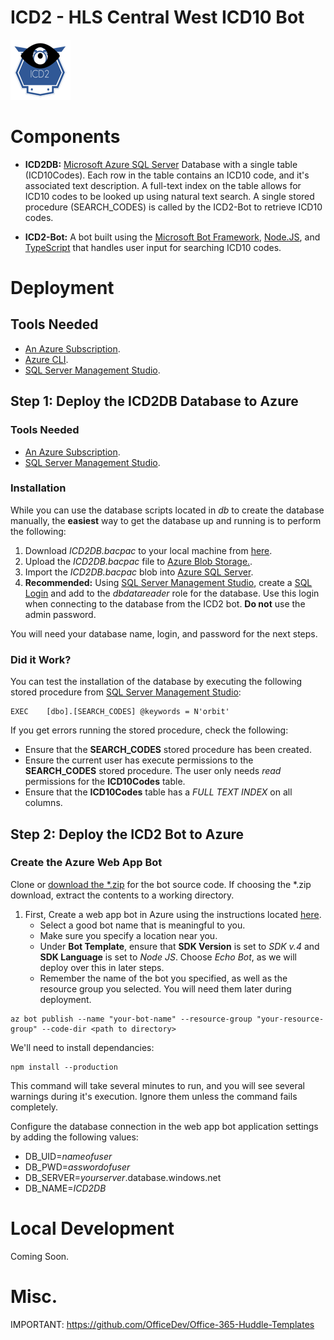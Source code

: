 # ICD2 - HLS Central West ICD10 Bot

![alt text](image1.png "ICD2 Bot!") 

# Components

* **ICD2DB:** [Microsoft Azure SQL Server][azsql] Database with a single table (ICD10Codes). Each row in the table contains an ICD10 code, and it's associated text description. A full-text index on the table allows for ICD10 codes to be looked up using natural text search. A single stored procedure (SEARCH_CODES) is called by the ICD2-Bot to retrieve ICD10 codes.

* **ICD2-Bot:** A bot built using the [Microsoft Bot Framework][msbf], [Node.JS][node], and [TypeScript][ts] that handles user input for searching ICD10 codes.

# Deployment

## Tools Needed

* [An Azure Subscription][azure].
* [Azure CLI][azclidownload].
* [SQL Server Management Studio][sqlmgmtstudio].


## Step 1: Deploy the ICD2DB Database to Azure

### Tools Needed ###

* [An Azure Subscription][azure].
* [SQL Server Management Studio][sqlmgmtstudio].

### Installation ###

While you can use the database scripts located in *db* to create the database manually, the **easiest** way to get the database up and running is to perform the following:

1) Download *ICD2DB.bacpac* to your local machine from [here][icd2dbbacpac].
2) Upload the *ICD2DB.bacpac* file to [Azure Blob Storage.][azblob].
3) Import the *ICD2DB.bacpac* blob into [Azure SQL Server][azbacpac].
4) **Recommended:** Using [SQL Server Management Studio][sqlmgmtstudio], create a [SQL Login][sqllogin] and add to the *dbdatareader* role for the database. Use this login when connecting to the database from the ICD2 bot. **Do not** use the admin password.

You will need your database name, login, and password for the next steps.

### Did it Work? ###

You can test the installation of the database by executing the following stored procedure from [SQL Server Management Studio][sqlmgmtstudio]:

```
EXEC	[dbo].[SEARCH_CODES] @keywords = N'orbit'
```

If you get errors running the stored procedure, check the following:

* Ensure that the **SEARCH_CODES** stored procedure has been created.
* Ensure the current user has execute permissions to the **SEARCH_CODES** stored procedure. The user only needs *read* permissions for the **ICD10Codes** table.
* Ensure that the **ICD10Codes** table has a *FULL TEXT INDEX* on all columns.

## Step 2: Deploy the ICD2 Bot to Azure

### Create the Azure Web App Bot

Clone or [download the *.zip][icd2zip] for the bot source code. If choosing the *.zip download, extract the contents to a working directory.

1. First, Create a web app bot in Azure using the instructions located [here][azbotcreate]. 
    * Select a good bot name that is meaningful to you.
    * Make sure you specify a location near you.
    * Under **Bot Template**, ensure that **SDK Version** is set to *SDK v.4* and **SDK Language** is set to *Node JS*. Choose *Echo Bot*, as we will deploy over this in later steps.
    * Remember the name of the bot you specified, as well as the resource group you selected. You will need them later during deployment.

```
az bot publish --name "your-bot-name" --resource-group "your-resource-group" --code-dir <path to directory>
```

We'll need to install dependancies:

```
npm install --production
```

This command will take several minutes to run, and you will see several warnings during it's execution. Ignore them unless the command fails completely.

Configure the database connection in the web app bot application settings by adding the following values:

* DB_UID=*nameofuser*
* DB_PWD=*asswordofuser*
* DB_SERVER=*yourserver*.database.windows.net
* DB_NAME=*ICD2DB*

# Local Development

Coming Soon.

# Misc.

IMPORTANT: https://github.com/OfficeDev/Office-365-Huddle-Templates



[1]: https://www.npmjs.com/package/restify
[2]: https://github.com/microsoft/botframework-emulator
[3]: https://aka.ms/botframework-emulator
[4]: https://docs.microsoft.com/en-us/azure/bot-service/bot-builder-howto-v4-state?view=azure-bot-service-4.0&tabs=js
[5]: https://github.com/microsoft/botbuilder-tools
[6]: https://docs.microsoft.com/en-us/azure/bot-service/bot-service-overview-introduction?view=azure-bot-service-4.0
[7]: https://docs.microsoft.com/en-us/azure/bot-service/bot-builder-storage-concept?view=azure-bot-service-4.0
[8]: https://docs.microsoft.com/en-us/azure/bot-service/bot-builder-howto-v4-storage?view=azure-bot-service-4.0&tabs=jsechoproperty%2Ccsetagoverwrite%2Ccsetag
[9]: https://docs.microsoft.com/en-us/azure/bot-service/bot-builder-howto-v4-state?view=azure-bot-service-4.0&tabs=js
[msbf]: https://dev.botframework.com
[11]: https://docs.microsoft.com/en-us/sql/ssms/download-sql-server-management-studio-ssms?tview=sql-server-2017
[12]: https://docs.microsoft.com/en-us/sql/relational-databases/backup-restore/restore-a-database-backup-using-ssms?view=sql-server-2017
[azsqldeploy]: https://docs.microsoft.com/en-us/azure/sql-database/sql-database-cloud-migrate
[node]: https://nodejs.org/en/
[ts]: https://www.typescriptlang.org/
[azsql]: https://azure.microsoft.com/en-us/services/sql-database/
[azbotcreate]: https://docs.microsoft.com/en-us/azure/bot-service/bot-service-quickstart?view=azure-bot-service-4.0
[azclidownload]: https://docs.microsoft.com/en-us/cli/azure/install-azure-cli?view=azure-cli-latest
[icd2zip]: https://github.com/SmartterHealth/icd2-bot/archive/master.zip
[azblob]: https://docs.microsoft.com/en-us/azure/machine-learning/team-data-science-process/move-data-to-azure-blob-using-azure-storage-explorer
[azbacpac]: https://docs.microsoft.com/en-us/azure/sql-database/sql-database-import#import-from-a-bacpac-file-using-azure-portal
[sqllogin]: https://docs.microsoft.com/en-us/previous-versions/sql/sql-server-2012/aa337562(v=sql.110)
[icd2dbbacpac]: db/ICD2DB.bacpac
[sqlmgmtstudio]: https://docs.microsoft.com/en-us/sql/ssms/download-sql-server-management-studio-ssms?view=sql-server-2017
[azure]: https://azure.microsoft.com/en-us/